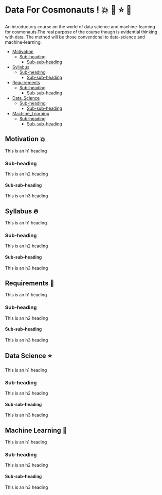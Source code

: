 # Data For Cosmonauts ! :boom: :star2: :star: :dizzy:

An introductory course on the world of data science and machine-learning for cosmonauts.The real purpose of the course though is evidential thinking with data. The method will be those conventional to data-science and machine-learning. 

- [Motivation](#Motivation)
  * [Sub-heading](#sub-heading)
    + [Sub-sub-heading](#sub-sub-heading)
- [Syllabus](#Syllabus)
  * [Sub-heading](#sub-heading-1)
    + [Sub-sub-heading](#sub-sub-heading-1)
- [Requirements](#Requirements)
  * [Sub-heading](#sub-heading-2)
    + [Sub-sub-heading](#sub-sub-heading-2)
- [Data_Science](#Data_Science)
  * [Sub-heading](#sub-heading-2)
    + [Sub-sub-heading](#sub-sub-heading-2)
- [Machine_Learning](#Machine_Learning)
  * [Sub-heading](#sub-heading-2)
    + [Sub-sub-heading](#sub-sub-heading-2)
    

## Motivation :boom: 

This is an h1 heading

### Sub-heading

This is an h2 heading

#### Sub-sub-heading

This is an h3 heading

## Syllabus :fire: 

This is an h1 heading

### Sub-heading

This is an h2 heading

#### Sub-sub-heading

This is an h3 heading

## Requirements :star2: 

This is an h1 heading

### Sub-heading

This is an h2 heading

#### Sub-sub-heading

This is an h3 heading

## Data Science :star: 

This is an h1 heading

### Sub-heading

This is an h2 heading

#### Sub-sub-heading

This is an h3 heading

## Machine Learning :dizzy:

This is an h1 heading

### Sub-heading

This is an h2 heading

#### Sub-sub-heading

This is an h3 heading



